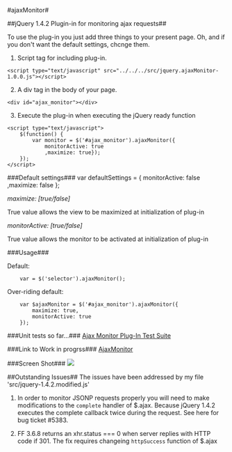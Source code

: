 #ajaxMonitor#

##jQuery 1.4.2 Plugin-in for monitoring ajax requests##

To use the plug-in you just add three things to your present page.
Oh, and if you don't want the default settings, chcnge them.

  1. Script tag for including plug-in.

    <script type="text/javascript" src="../../../src/jquery.ajaxMonitor-1.0.0.js"></script>

  2. A div tag in the body of your page.

    <div id="ajax_monitor"></div>

  3. Execute the plug-in when executing the jQuery ready function

    <script type="text/javascript">
        $(function() {
            var monitor = $('#ajax_monitor').ajaxMonitor({
                monitorActive: true
                ,maximize: true});
        });
    </script>


###Default settings###
        var defaultSettings = {
            monitorActive: false
            ,maximize: false
        };

*maximize: [true/false]*

True value allows the view to be maximized at initialization of plug-in

*monitorActive: [true/false]*

True value allows the monitor to be activated at initialization of plug-in

###Usage###

Default:

        var = $('selector').ajaxMonitor();

Over-riding default:

        var $ajaxMonitor = $('#ajax_monitor').ajaxMonitor({
            maximize: true,
            monitorActive: true
        });

###Unit tests so far...###
<a href="http://gutzofter.herobo.com/ajaxMonitor/ajaxMonitor-1.0.0/tests/unit/tests.ajax.monitor.php">Ajax Monitor Plug-In Test Suite</a>

###Link to Work in progrss###
<a href="http://gutzofter.herobo.com/ajaxMonitor/">AjaxMonitor</a>

###Screen Shot###
<img src="http://gutzofter.herobo.com/ajaxMonitor/ajaxMonitor-1.0.0/images/screenshot.JPG"/>

##Outstanding Issues##
The issues have been addressed by my file 'src/jquery-1.4.2.modified.js'

1. In order to monitor JSONP requests properly you will need to make modifications to the `complete` handler of $.ajax.
Because jQuery 1.4.2 executes the complete callback twice during the request. See here for bug ticket #5383.

2. FF 3.6.8 returns an xhr.status === 0 when server replies with HTTP code if 301.
The fix requires changeing `httpSuccess` function of $.ajax

